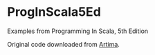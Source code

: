 # ProgInScala5Ed
Examples from Programming In Scala, 5th Edition

Original code downloaded from [Artima](https://booksites.artima.com/programming_in_scala_5ed).
